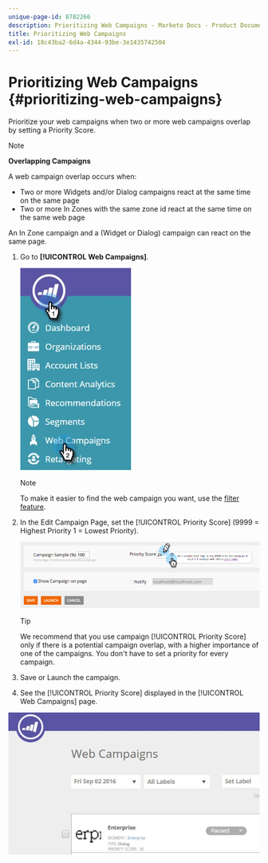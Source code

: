 ```yaml
---
unique-page-id: 8782266
description: Prioritizing Web Campaigns - Marketo Docs - Product Documentation
title: Prioritizing Web Campaigns
exl-id: 18c43ba2-6d4a-4344-93be-3e1435742504
---
```

# Prioritizing Web Campaigns {#prioritizing-web-campaigns}

Prioritize your web campaigns when two or more web campaigns overlap by setting a Priority Score.

>[!NOTE]
>
>**Overlapping Campaigns**
>
>A web campaign overlap occurs when:
>
>* Two or more Widgets and/or Dialog campaigns react at the same time on the same page
>* Two or more In Zones with the same zone id react at the same time on the same web page
>
>An In Zone campaign and a (Widget or Dialog) campaign can react on the same page.

1. Go to **[!UICONTROL Web Campaigns]**.

   ![](assets/web-campaigns-hand-6.jpg)

   >[!NOTE]
   >
   >To make it easier to find the web campaign you want, use the [filter feature](/help/marketo/product-docs/web-personalization/working-with-web-campaigns/filter-web-campaigns.md).

1. In the Edit Campaign Page, set the [!UICONTROL Priority Score] (9999 = Highest Priority  1 = Lowest Priority).

   ![](assets/image2015-7-9-20-3a20-3a58.png)

   >[!TIP]
   >
   >We recommend that you use campaign [!UICONTROL Priority Score] only if there is a potential campaign overlap, with a higher importance of one of the campaigns. You don't have to set a priority for every campaign.

1. Save or Launch the campaign.

1. See the [!UICONTROL Priority Score] displayed in the [!UICONTROL Web Campaigns] page.

![](assets/web-campaign-priority-score.jpg)
